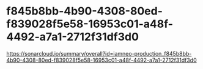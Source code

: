 # f845b8bb-4b90-4308-80ed-f839028f5e58-16953c01-a48f-4492-a7a1-2712f31df3d0
https://sonarcloud.io/summary/overall?id=iamneo-production_f845b8bb-4b90-4308-80ed-f839028f5e58-16953c01-a48f-4492-a7a1-2712f31df3d0
